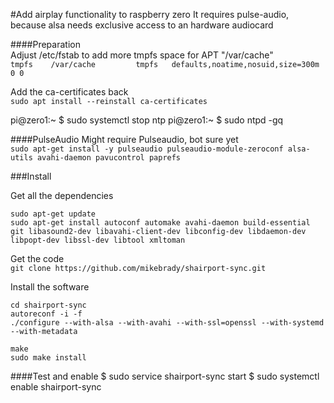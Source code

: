 #Add airplay functionality to raspberry zero
It requires pulse-audio, because alsa needs exclusive access to an hardware audiocard


####Preparation  
Adjust /etc/fstab to add more tmpfs space for APT "/var/cache"  
`tmpfs    /var/cache         tmpfs   defaults,noatime,nosuid,size=300m                    0 0`

Add the ca-certificates back  
`sudo apt install --reinstall ca-certificates`

pi@zero1:~ $ sudo systemctl stop ntp
pi@zero1:~ $ sudo ntpd -gq    

####PulseAudio
Might require Pulseaudio, bot sure yet  
`sudo apt-get install -y pulseaudio pulseaudio-module-zeroconf alsa-utils avahi-daemon pavucontrol paprefs`


###Install

Get all the dependencies
```
sudo apt-get update
sudo apt-get install autoconf automake avahi-daemon build-essential git libasound2-dev libavahi-client-dev libconfig-dev libdaemon-dev libpopt-dev libssl-dev libtool xmltoman
```

Get the code  
`git clone https://github.com/mikebrady/shairport-sync.git`

Install the software
```
cd shairport-sync
autoreconf -i -f
./configure --with-alsa --with-avahi --with-ssl=openssl --with-systemd --with-metadata

make
sudo make install
```


####Test and enable
$ sudo service shairport-sync start
$ sudo systemctl enable shairport-sync